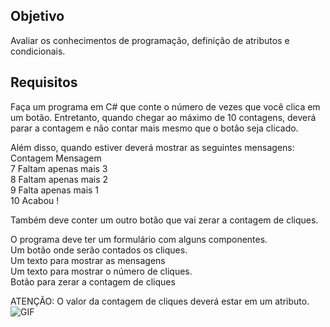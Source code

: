 ## Objetivo
Avaliar os conhecimentos de programação, definição de atributos e condicionais.

## Requisitos
Faça um programa em C# que conte o número de vezes que você clica em um botão. 
Entretanto, quando chegar ao máximo de 10 contagens, deverá parar a contagem e 
não contar mais mesmo que o botão seja clicado.

Além disso, quando estiver deverá mostrar as seguintes mensagens:</br> 
Contagem Mensagem</br>
7 Faltam apenas mais 3</br>
8 Faltam apenas mais 2</br>
9 Falta apenas mais 1</br>
10 Acabou !

Também deve conter um outro botão que vai zerar a contagem de cliques. 

O programa deve ter um formulário com alguns componentes. </br>
Um botão onde serão contados os cliques.</br>
Um texto para mostrar as mensagens </br>
Um texto para mostrar o número de cliques. </br>
Botão para zerar a contagem de cliques</br>

ATENÇÃO: O valor da contagem de cliques deverá estar em um atributo.</br>
![GIF](https://process.filestackapi.com/cache=expiry:max/resize=width:700/efbSR18hT5uRKuo0zoMA)
